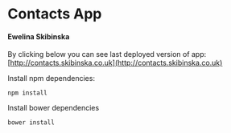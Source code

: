 # Contacts App
#### Ewelina Skibinska

By clicking below you can see last deployed version of app: 
[http://contacts.skibinska.co.uk](http://contacts.skibinska.co.uk)

Install npm dependencies:
```
npm install
```

Install bower dependencies 
```
bower install
```
